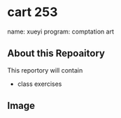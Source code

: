 # cart 253
name: xueyi program: comptation art
## About this Repoaitory
 This reportory will contain
- class exercises
## Image

